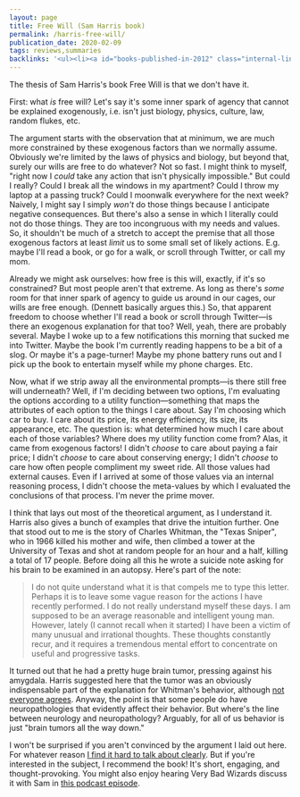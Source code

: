 ```yaml
---
layout: page
title: Free Will (Sam Harris book)
permalink: /harris-free-will/
publication_date: 2020-02-09
tags: reviews,summaries
backlinks: '<ul><li><a id="books-published-in-2012" class="internal-link" href="/books-published-in-2012/">Published in 2012</a></li><li><a id="books-read-in-2016" class="internal-link" href="/books-read-in-2016/">Read in 2016</a></li><li><a id="books-tag-nonfiction" class="internal-link" href="/books-tag-nonfiction/">Nonfiction</a></li><li><a id="books-tag-philosophy" class="internal-link" href="/books-tag-philosophy/">Philosophy</a></li><li><a id="reviews" class="internal-link" href="/reviews/">Reviews</a></li><li><a id="site-history" class="internal-link" href="/site-history/">Site history</a></li><li><a id="summaries" class="internal-link" href="/summaries/">Summaries</a></li></ul>'
---
```


The thesis of Sam Harris's book Free Will is that we don't have it.

First: what *is* free will? Let's say it's some inner spark of agency that cannot be explained exogenously, i.e. isn't just biology, physics, culture, law, random flukes, etc.

The argument starts with the observation that at minimum, we are much more constrained by these exogenous factors than we normally assume. Obviously we're limited by the laws of physics and biology, but beyond that, surely our wills are free to do whatever? Not so fast. I might think to myself, "right now I _could_ take any action that isn't physically impossible." But could I really? Could I break all the windows in my apartment? Could I throw my laptop at a passing truck? Could I moonwalk everywhere for the next week? Naively, I might say I simply _won't_ do those things because I anticipate negative consequences. But there's also a sense in which I literally could not do those things. They are too incongruous with my needs and values. So, it shouldn't be much of a stretch to accept the premise that all those exogenous factors at least *limit* us to some small set of likely actions. E.g. maybe I'll read a book, or go for a walk, or scroll through Twitter, or call my mom.

Already we might ask ourselves: how free is this will, exactly, if it's so constrained? But most people aren't that extreme. As long as there's *some* room for that inner spark of agency to guide us around in our cages, our wills are free enough. (Dennett basically argues this.) So, that apparent freedom to choose whether I'll read a book or scroll through Twitter—is there an exogenous explanation for that too? Well, yeah, there are probably several. Maybe I woke up to a few notifications this morning that sucked me into Twitter. Maybe the book I'm currently reading happens to be a bit of a slog. Or maybe it's a page-turner! Maybe my phone battery runs out and I pick up the book to entertain myself while my phone charges. Etc.

Now, what if we strip away all the environmental prompts—is there still free will underneath? Well, if I'm deciding between two options, I'm evaluating the options according to a utility function—something that maps the attributes of each option to the things I care about. Say I'm choosing which car to buy. I care about its price, its energy efficiency, its size, its appearance, etc. The question is: what determined how much I care about each of those variables? Where does my utility function come from? Alas, it came from exogenous factors! I didn't *choose* to care about paying a fair price; I didn't *choose* to care about conserving energy; I didn't *choose* to care how often people compliment my sweet ride. All those values had external causes. Even if I arrived at some of those values via an internal reasoning process, I didn't choose the meta-values by which I evaluated the conclusions of that process. I'm never the prime mover.

I think that lays out most of the theoretical argument, as I understand it. Harris also gives a bunch of examples that drive the intuition further. One that stood out to me is the story of Charles Whitman, the "Texas Sniper", who in 1966 killed his mother and wife, then climbed a tower at the University of Texas and shot at random people for an hour and a half, killing a total of 17 people. Before doing all this he wrote a suicide note asking for his brain to be examined in an autopsy. Here's part of the note:

> I do not quite understand what it is that compels me to type this letter. Perhaps it is to leave some vague reason for the actions I have recently performed. I do not really understand myself these days. I am supposed to be an average reasonable and intelligent young man. However, lately (I cannot recall when it started) I have been a victim of many unusual and irrational thoughts. These thoughts constantly recur, and it requires a tremendous mental effort to concentrate on useful and progressive tasks.

It turned out that he had a pretty huge brain tumor, pressing against his amygdala. Harris suggested here that the tumor was an obviously indispensable part of the explanation for Whitman's behavior, although [not everyone agrees](https://en.wikipedia.org/wiki/Charles_Whitman#Autopsy). Anyway, the point is that some people do have neuropathologies that evidently affect their behavior. But where's the line between neurology and neuropathology? Arguably, for all of us behavior is just "brain tumors all the way down."

I won't be surprised if you aren't convinced by the argument I laid out here. For whatever reason [I find it hard to talk about clearly](https://twitter.com/davidklaing/status/1226609161892319232). But if you're interested in the subject, I recommend the book! It's short, engaging, and thought-provoking. You might also enjoy hearing Very Bad Wizards discuss it with Sam in [this podcast episode](https://verybadwizards.fireside.fm/59).